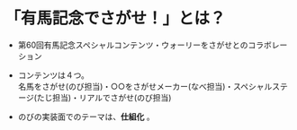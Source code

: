 # 「有馬記念でさがせ！」とは？

- 第60回有馬記念スペシャルコンテンツ・ウォーリーをさがせとのコラボレーション
- コンテンツは４つ。<br />名馬をさがせ(のび担当)・○○をさがせメーカー(なべ担当)・スペシャルステージ(たじ担当)・リアルでさがせ(のび担当)

- のびの実装面でのテーマは、**仕組化** 。
